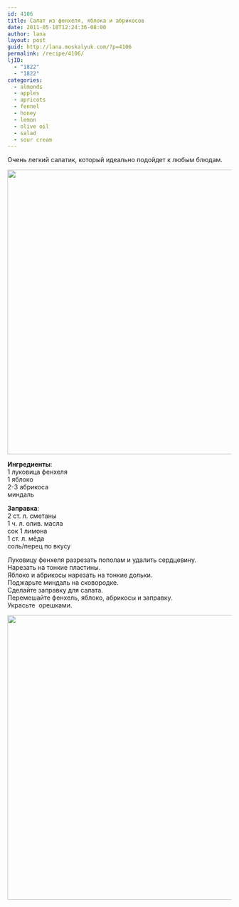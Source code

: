 ```yaml
---
id: 4106
title: Салат из фенхеля, яблока и абрикосов
date: 2011-05-18T12:24:36-08:00
author: lana
layout: post
guid: http://lana.moskalyuk.com/?p=4106
permalink: /recipe/4106/
ljID:
  - "1822"
  - "1822"
categories:
  - almonds
  - apples
  - apricots
  - fennel
  - honey
  - lemon
  - olive oil
  - salad
  - sour cream
---
```

Очень легкий салатик, который идеально подойдет к любым блюдам.

<img loading="lazy" class="alignnone" title="fennel salad" src="http://farm4.static.flickr.com/3457/5732709964_efa0eb4dc3_z.jpg" alt="" width="611" height="640" /> 

**Ингредиенты**:  
1 луковица фенхеля  
1 яблоко  
2-3 абрикоса  
миндаль

**Заправка**:  
2 ст. л. сметаны  
1 ч. л. олив. масла  
сок 1 лимона  
1 ст. л. мёда  
соль/перец по вкусу

Луковицу фенхеля разрезать пополам и удалить сердцевину.  
Нарезать на тонкие пластины.  
Яблоко и абрикосы нарезать на тонкие дольки.  
Поджарьте миндаль на сковородке.  
Сделайте заправку для салата.  
Перемешайте фенхель, яблоко, абрикосы и заправку.  
Украсьте  орешками.

<img loading="lazy" class="alignnone" title="fennel salad" src="http://farm3.static.flickr.com/2777/5732168469_dec909e570_z.jpg" alt="" width="548" height="640" /> 

&nbsp;